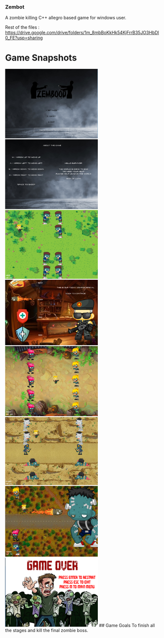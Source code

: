 ### Zembot
A zombie killing C++ allegro based game for windows user.

Rest of the files :
https://drive.google.com/drive/folders/1m_8mbBoKkHk54KjFrrB35JO3HbDl0_FE?usp=sharing

# Game Snapshots

<img src="images/title.PNG" width ="300"> 
<img src="images/settings.png" width ="300"> 
<img src="images/stage_1.png" width ="300"> 
<img src="images/shop.png" width ="300"> 
<img src="images/stage_2.png" width ="300">
<img src="images/stage_3.png" width ="300">
<img src="images/stage_boss.png" width ="300">
<img src="images/game_over.png" width ="300">
## Game Goals
To finish all the stages and kill the final zombie boss.

